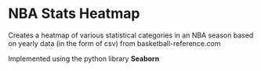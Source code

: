 # NBA Stats Heatmap
Creates a heatmap of various statistical categories in an NBA season based on yearly data (in the form of csv) from basketball-reference.com

Implemented using the python library **Seaborn**

